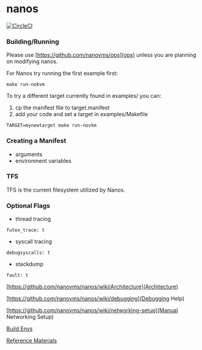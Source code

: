 # nanos

[![CircleCI](https://circleci.com/gh/nanovms/nanos.svg?style=svg)](https://circleci.com/gh/nanovms/nanos)

### Building/Running

Please use [https://github.com/nanovms/ops](ops) unless you are planning
on modifying nanos.

For Nanos try running the first example first:
```
make run-nokvm
```

To try a different target currently found in examples/ you can:

1) cp the manifest file to target.manifest
2) add your code and set a target in examples/Makefile

```
TARGET=mynewtarget make run-novkm
```

### Creating a Manifest

* arguments
* environment variables

### TFS

TFS is the current filesystem utilized by Nanos.

### Optional Flags

* thread tracing

```
futex_trace: t
```

* syscall tracing

```
debugsyscalls: t
```

* stackdump

```
fault: t
```

[https://github.com/nanovms/nanos/wiki/Architecture](Architecture)

[https://github.com/nanovms/nanos/wiki/debugging](Debugging Help)

[https://github.com/nanovms/nanos/wiki/networking-setup](Manual Networking Setup)

[Build Envs](https://github.com/nanovms/nanos/wiki/Build-Envs)

[Reference Materials](https://github.com/nanovms/nanos/wiki/reference-materials)
